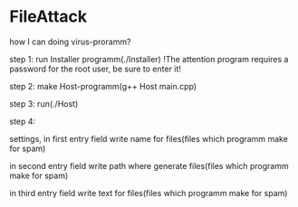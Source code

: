 # FileAttack

how I can doing virus-proramm?

step 1:
run Installer programm(./Installer) !The attention program requires a password for the root user, be sure to enter it!


step 2:
make Host-programm(g++ Host main.cpp)


step 3:
run(./Host)


step 4:

settings, in first entry field write name for files(files which programm make for spam)

in second entry field write path where generate files(files which programm make for spam)

in third entry field write text for files(files which programm make for spam)
